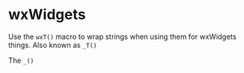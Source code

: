 # wxWidgets

Use the `wxT()` macro to wrap strings when using them for wxWidgets things.
Also known as `_T()`

The `_()` 


